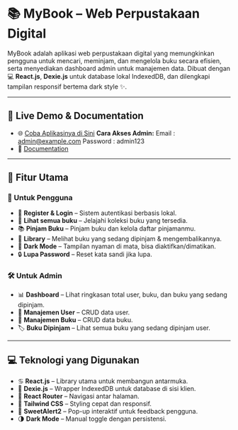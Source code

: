 # 📚 MyBook – Web Perpustakaan Digital

MyBook adalah aplikasi web perpustakaan digital yang memungkinkan pengguna untuk mencari, meminjam, dan mengelola buku secara efisien, serta menyediakan dashboard admin untuk manajemen data. Dibuat dengan 💻 **React.js**, **Dexie.js** untuk database lokal IndexedDB, dan dilengkapi tampilan responsif bertema dark style ✨.

---

## 👀 Live Demo  & Documentation
* 🌐 [Coba Aplikasinya di Sini](https://peminjaman-buku-sigma.vercel.app/)
**Cara Akses Admin:**
Email : admin@example.com
Password : admin123
* 📄 [Documentation](https://drive.google.com/file/d/1UepDNEujAybzl6kIoHveiwtW2jBmr268/view?usp=sharing)

---

## 🚀 Fitur Utama

### 👥 Untuk Pengguna

* 🔐 **Register & Login** – Sistem autentikasi berbasis lokal.
* 📖 **Lihat semua buku** – Jelajahi koleksi buku yang tersedia.
* 📚 **Pinjam Buku** – Pinjam buku dan kelola daftar pinjamanmu.
* 📂 **Library** – Melihat buku yang sedang dipinjam & mengembalikannya.
* 🌙 **Dark Mode** – Tampilan nyaman di mata, bisa diaktifkan/dimatikan.
* 🔒 **Lupa Password** – Reset kata sandi jika lupa.

### 🛠️ Untuk Admin

* 📊 **Dashboard** – Lihat ringkasan total user, buku, dan buku yang sedang dipinjam.
* 👤 **Manajemen User** – CRUD data user.
* 📘 **Manajemen Buku** – CRUD data buku.
* 🏷️ **Buku Dipinjam** – Lihat semua buku yang sedang dipinjam user.

---

## 💻 Teknologi yang Digunakan

* ♋️ **React.js** – Library utama untuk membangun antarmuka.
* 📁 **Dexie.js** – Wrapper IndexedDB untuk database di sisi klien.
* 🧹 **React Router** – Navigasi antar halaman.
* 🎨 **Tailwind CSS** – Styling cepat dan responsif.
* 🧁 **SweetAlert2** – Pop-up interaktif untuk feedback pengguna.
* 🌗 **Dark Mode** – Manual toggle dengan persistensi.
